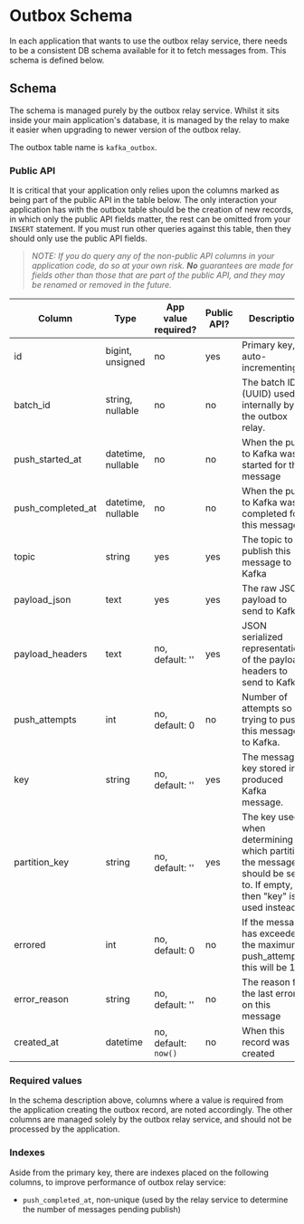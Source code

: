 # Outbox Schema

In each application that wants to use the outbox relay service, there needs to be a consistent DB schema available for it to fetch messages from. This schema is defined below.

## Schema

The schema is managed purely by the outbox relay service. Whilst it sits inside your main application's database, it is managed by the relay to make it easier when upgrading to newer version of the outbox relay.

The outbox table name is `kafka_outbox`.

### Public API

It is critical that your application only relies upon the columns marked as being part of the public API in the table below. The only interaction your application has with the outbox table should be the creation of new records, in which only the public API fields matter, the rest can be omitted from your `INSERT` statement. If you must run other queries against this table, then they should only use the public API fields.

>_NOTE: If you do query any of the non-public API columns in your application code, do so at your own risk. **No** guarantees are made for fields other than those that are part of the public API, and they may be renamed or removed in the future._

| Column            | Type               | App value required?  | Public API? | Description                                                                                                       |
|-------------------|--------------------|----------------------|-------------|-------------------------------------------------------------------------------------------------------------------|
| id                | bigint, unsigned   | no                   | yes         | Primary key, auto-incrementing                                                                                    |
| batch_id          | string, nullable   | no                   | no          | The batch ID (UUID) used internally by the outbox relay.                                                          |
| push_started_at   | datetime, nullable | no                   | no          | When the push to Kafka was started for this message                                                               |
| push_completed_at | datetime, nullable | no                   | no          | When the push to Kafka was completed for this message                                                             |
| topic             | string             | yes                  | yes         | The topic to publish this message to in Kafka                                                                     |
| payload_json      | text               | yes                  | yes         | The raw JSON payload to send to Kafka                                                                             |
| payload_headers   | text               | no, default: ''      | yes         | JSON serialized representation of the payload headers to send to Kafka.                                           |
| push_attempts     | int                | no, default: 0       | no          | Number of attempts so far trying to push this message to Kafka.                                                   |
| key               | string             | no, default: ''      | yes         | The message key stored in produced Kafka message.                                                                 |
| partition_key     | string             | no, default: ''      | yes         | The key used when determining which partition the message should be sent to. If empty, then "key" is used instead |
| errored           | int                | no, default: 0       | no          | If the message has exceeded the maximum push_attempts, this will be 1                                             |
| error_reason      | string             | no, default: ''      | no          | The reason for the last error on this message                                                                     |
| created_at        | datetime           | no, default: `now()` | no          | When this record was created                                                                                      |

### Required values

In the schema description above, columns where a value is required from the application creating the outbox record, are noted accordingly. The other columns are managed solely by the outbox relay service, and should not be processed by the application.

### Indexes

Aside from the primary key, there are indexes placed on the following columns, to improve performance of outbox relay service:

* `push_completed_at`, non-unique (used by the relay service to determine the number of messages pending publish)
